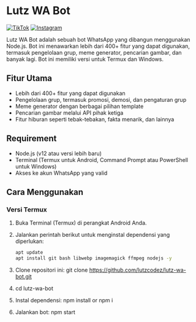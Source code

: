 # Lutz WA Bot

[![TikTok](https://img.shields.io/badge/TikTok-%40Sir%20Lutz-blueviolet)](https://www.tiktok.com/@sir.lutz)
[![Instagram](https://img.shields.io/badge/Instagram-%40Sir%20Lutz-orange)](https://www.instagram.com/lutzslwly)

Lutz WA Bot adalah sebuah bot WhatsApp yang dibangun menggunakan Node.js. Bot ini menawarkan lebih dari 400+ fitur yang dapat digunakan, termasuk pengelolaan grup, meme generator, pencarian gambar, dan banyak lagi. Bot ini memiliki versi untuk Termux dan Windows.

## Fitur Utama
- Lebih dari 400+ fitur yang dapat digunakan
- Pengelolaan grup, termasuk promosi, demosi, dan pengaturan grup
- Meme generator dengan berbagai pilihan template
- Pencarian gambar melalui API pihak ketiga
- Fitur hiburan seperti tebak-tebakan, fakta menarik, dan lainnya

## Requirement

- Node.js (v12 atau versi lebih baru)
- Terminal (Termux untuk Android, Command Prompt atau PowerShell untuk Windows)
- Akses ke akun WhatsApp yang valid

## Cara Menggunakan

### Versi Termux
1. Buka Terminal (Termux) di perangkat Android Anda.

2. Jalankan perintah berikut untuk menginstal dependensi yang diperlukan:
   ```bash
   apt update
   apt install git bash libwebp imagemagick ffmpeg nodejs -y
3. Clone repositori ini: git clone https://github.com/lutzcodez/lutz-wa-bot.git
4. cd lutz-wa-bot



5. Instal dependensi: npm install or npm i
6. Jalankan bot: npm start


